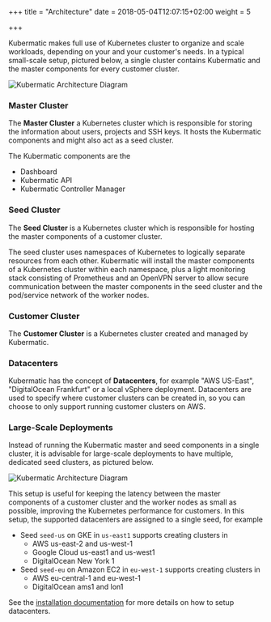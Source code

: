 +++
title = "Architecture"
date = 2018-05-04T12:07:15+02:00
weight = 5

+++

Kubermatic makes full use of Kubernetes cluster to organize and scale workloads, depending on your and your customer's needs. In a typical small-scale setup, pictured below, a single cluster contains Kubermatic and the master components for every customer cluster.

![Kubermatic Architecture Diagram](/img/kubermatic/v2.14/concepts/architecture/combined-master-seed.png)

### Master Cluster

The **Master Cluster** a Kubernetes cluster which is responsible for storing the information about users, projects and SSH keys.
It hosts the Kubermatic components and might also act as a seed cluster.

The Kubermatic components are the

* Dashboard
* Kubermatic API
* Kubermatic Controller Manager

### Seed Cluster

The **Seed Cluster** is a Kubernetes cluster which is responsible for hosting the master components of a customer cluster.

The seed cluster uses namespaces of Kubernetes to logically separate resources from each other. Kubermatic will install the master components of a Kubernetes cluster within each namespace, plus a light monitoring stack consisting of Prometheus and an OpenVPN server to allow secure communication between the master components in the seed cluster and the pod/service network of the worker nodes.

### Customer Cluster

The **Customer Cluster** is a Kubernetes cluster created and managed by Kubermatic.

### Datacenters

Kubermatic has the concept of **Datacenters**, for example "AWS US-East", "DigitalOcean Frankfurt" or a local vSphere deployment. Datacenters are used to specify where customer clusters can be created in, so you can choose to only support running customer clusters on AWS.

### Large-Scale Deployments

Instead of running the Kubermatic master and seed components in a single cluster, it is advisable for large-scale deployments to have multiple, dedicated seed clusters, as pictured below.

![Kubermatic Architecture Diagram](/img/kubermatic/v2.14/concepts/architecture/dedicated-seeds.png)

This setup is useful for keeping the latency between the master components of a customer cluster and the worker nodes as small as possible, improving the Kubernetes performance for customers. In this setup, the supported datacenters are assigned to a single seed, for example

* Seed `seed-us` on GKE in `us-east1` supports creating clusters in
  * AWS us-east-2 and us-west-1
  * Google Cloud us-east1 and us-west1
  * DigitalOcean New York 1
* Seed `seed-eu` on Amazon EC2 in `eu-west-1` supports creating clusters in
  * AWS eu-central-1 and eu-west-1
  * DigitalOcean ams1 and lon1

See the [installation documentation](../../installation/install_kubermatic/) for more details on how to setup datacenters.
